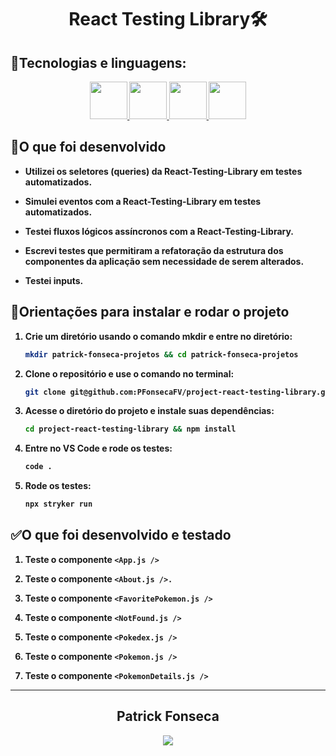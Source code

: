 <div align="center">
  <h1><strong>React Testing Library🛠️</h1>
  </div>

## <strong>🧰Tecnologias e linguagens:</strong><br />
  <div align="center">
    <a href="https://github.com/PFonsecaFV/PFonsecaFV">
    <img src="https://github.com/PFonsecaFV/PFonsecaFV/blob/main/src/icons/ic_jest.svg" width="60" fill="none" />
    <img src="https://github.com/PFonsecaFV/PFonsecaFV/blob/main/src/icons/ic_tl.svg" width="60" fill="none" />
    <img src="https://github.com/PFonsecaFV/PFonsecaFV/blob/main/src/icons/ic_reactrouter.svg" width="60" fill="none" />
    <img src="https://github.com/PFonsecaFV/PFonsecaFV/blob/main/src/icons/ic_react.svg" width="60" fill="none" />
  </a>
  </div>
  

## <strong>🎯O que foi desenvolvido</strong><br />

- Utilizei os seletores (queries) da React-Testing-Library em testes automatizados.

- Simulei eventos com a React-Testing-Library em testes automatizados.

- Testei fluxos lógicos assíncronos com a React-Testing-Library.

- Escrevi testes que permitiram a refatoração da estrutura dos componentes da aplicação sem necessidade de serem alterados.

- Testei inputs.


## 📝Orientações para instalar e rodar o projeto

1. Crie um diretório usando o comando mkdir e entre no diretório:
	```bash
	mkdir patrick-fonseca-projetos && cd patrick-fonseca-projetos
	```
 2. Clone o repositório e use o comando no terminal:
	```bash
	git clone git@github.com:PFonsecaFV/project-react-testing-library.git
	```
3. Acesse o diretório do projeto e instale suas dependências:
	```bash
	cd project-react-testing-library && npm install
	```

4. Entre no VS Code e rode os testes:
	```bash
	code .
	```

5. Rode os testes:
	```bash
	npx stryker run
	```
 

## ✅O que foi desenvolvido e testado

 1. Teste o componente `<App.js />`

 2. Teste o componente `<About.js />.`

 3. Teste o componente `<FavoritePokemon.js />`

 4. Teste o componente `<NotFound.js />`

 5. Teste o componente `<Pokedex.js />`

 6. Teste o componente `<Pokemon.js />`

 7. Teste o componente `<PokemonDetails.js />`

---

<div align="center">
  <h2>Patrick Fonseca</h2>
	  <a href="https://www.linkedin.com/in/PatrickFonseca/" target="_blank">
      <img src="https://img.shields.io/badge/-LinkedIn-%230077B5?style=for-the-badge&logo=linkedin&logoColor=white" target="_blank">
    </a>
</div>
